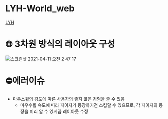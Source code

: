 # LYH-World_web

[LYH](http://lyhworld.cf/)

# 🌐 3차원 방식의 레이아웃 구성

![스크린샷 2021-04-11 오전 2 47 17](https://user-images.githubusercontent.com/70849655/114283369-5ce7fc80-9a84-11eb-9b26-2801c6664ae2.png)

# ⛔에러이슈

- 마우스휠의 감도에 따른 사용자의 좋지 않은 경험을 줄 수 있음
  - 마우수휠 속도에 따라 페이지가 등장하기전 스킵할 수 있으므로, 각 페이지의 등장을 미리 알 수 있게끔 레이아웃 수정

